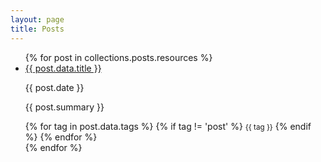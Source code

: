 ```yaml
---
layout: page
title: Posts
---
```


<ul>
  {% for post in collections.posts.resources %}
    <li>
        <a href="{{ post.relative_url }}">{{ post.data.title }}</a>
        <p>{{ post.date }}</p>
        <p>{{ post.summary }}</p>
        <div class="tags">
          {% for tag in post.data.tags %}
            {% if tag != 'post' %}
              <small>{{ tag }}</small>
            {% endif %}
          {% endfor %}
        </div>
    </li>
  {% endfor %}
</ul>


